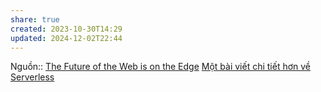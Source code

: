 ```yaml
---
share: true
created: 2023-10-30T14:29
updated: 2024-12-02T22:44
---
```

Nguồn:: [The Future of the Web is on the Edge](https://deno.com/blog/the-future-of-web-is-on-the-edge "The Future of the Web is on the Edge")
[Một bài viết chi tiết hơn về Serverless](https://2coffee.dev/bai-viet/mot-bai-viet-chi-tiet-hon-ve-serverless)